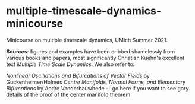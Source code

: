# multiple-timescale-dynamics-minicourse

Minicourse on multiple timescale dynamics, UMich Summer 2021. 

**Sources**: figures and examples have been cribbed shamelessly from various books and papers, most significantly Christian Kuehn's excellent text _Multiple Time Scale Dynamics_. We also refer to:

_Nonlinear Oscillations and Bifurcations of Vector Fields_ by Guckenheimer/Holmes
_Centre Manifolds, Normal Forms, and Elementary Bifurcations_ by Andre Vanderbauwhede -- go here if you want to see gory details of the proof of the center manifold theorem
